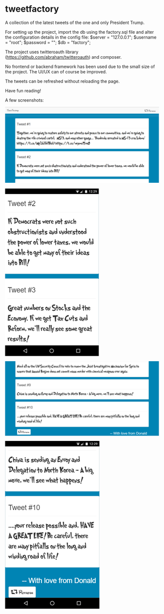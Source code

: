# tweetfactory

A collection of the latest tweets of the one and only President Trump.

For setting up the project, import the db using the factory.sql file and alter the configuration details in the config file:
$server = "127.0.0.1";
$username = "root";
$password = "";
$db = "factory";

The project uses twitteroauth library (https://github.com/abraham/twitteroauth) and composer.

No frontend or backend framework has been used due to the small size of the project. The UI/UX can of course be improved.

The tweets can be refreshed without reloading the page.

Have fun reading!

A few screenshots:

![Alt text](assets/screenshots/1.PNG?raw=true "Optional Title")

![Alt text](assets/screenshots/2.PNG?raw=true "Optional Title")

![Alt text](assets/screenshots/3.PNG?raw=true "Optional Title")

![Alt text](assets/screenshots/4.PNG?raw=true "Optional Title")